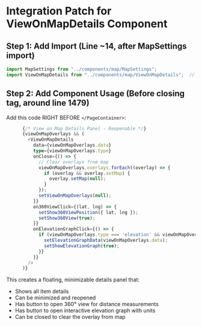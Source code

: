 # Integration Patch for ViewOnMapDetails Component

## Step 1: Add Import (Line ~14, after MapSettings import)
```typescript
import MapSettings from "../components/map/MapSettings";
import ViewOnMapDetails from "../components/map/ViewOnMapDetails";  // ADD THIS LINE
```

## Step 2: Add Component Usage (Before closing </PageContainer> tag, around line 1479)

Add this code RIGHT BEFORE `</PageContainer>`:

```typescript
      {/* View on Map Details Panel - Reopenable */}
      {viewOnMapOverlays && (
        <ViewOnMapDetails
          data={viewOnMapOverlays.data}
          type={viewOnMapOverlays.type}
          onClose={() => {
            // Clear overlays from map
            viewOnMapOverlays.overlays.forEach((overlay) => {
              if (overlay && overlay.setMap) {
                overlay.setMap(null);
              }
            });
            setViewOnMapOverlays(null);
          }}
          on360ViewClick={(lat, lng) => {
            setShow360ViewPosition({ lat, lng });
            setShow360View(true);
          }}
          onElevationGraphClick={() => {
            if (viewOnMapOverlays.type === 'elevation' && viewOnMapOverlays.data) {
              setElevationGraphData(viewOnMapOverlays.data);
              setShowElevationGraph(true);
            }}
          }}
        />
      )}
```

This creates a floating, minimizable details panel that:
- Shows all item details
- Can be minimized and reopened
- Has button to open 360° view for distance measurements
- Has button to open interactive elevation graph with units
- Can be closed to clear the overlay from map

